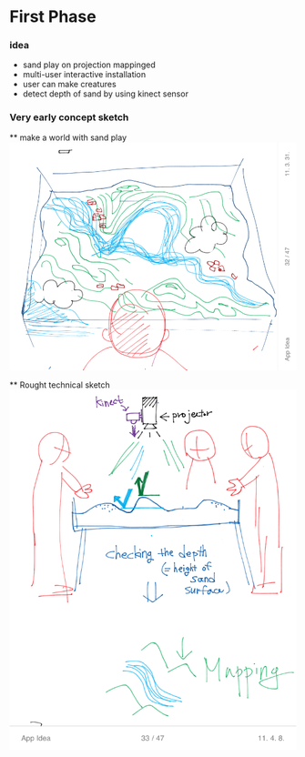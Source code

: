 # First Phase
### idea
* sand play on projection mappinged
* multi-user interactive installation
* user can make creatures
* detect depth of sand by using kinect sensor

### Very early concept sketch

** make a world with sand play
![concept sketch 01](../project_images/post/01/App_Idea_P32.png?raw=true "concept sketch 01")

** Rought technical sketch
![concept sketch 02](../project_images/post/01/App_Idea_P33.png?raw=true "concept sketch 02")
